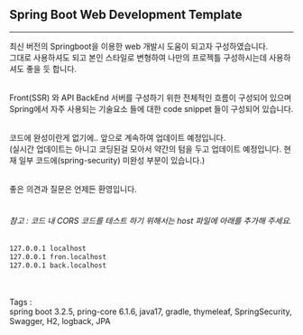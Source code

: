 ## Spring Boot Web Development Template
----
최신 버전의 Springboot을 이용한 web 개발시 도움이 되고자 구성하였습니다.<br>
그대로 사용하셔도 되고 본인 스타일로 변형하여 나만의 프로젝틀 구성하시는데 사용하셔도 좋을 듯 합니다.
<br><br>

Front(SSR) 와 API BackEnd 서버를 구성하기 위한 전체적인 흐름이 구성되어 있으며
Spring에서 자주 사용되는 기술요소 들에 대한 code snippet 들이 구성되어 있습니다.
<br><br>

코드에 완성이란게 없기에.. 앞으로 계속하여 업데이트 예정입니다.<br>
(실시간 업데이트는 아니고 코딩된걸 모아서 약간의 텀을 두고 업데이트 예정입니다. 현재 일부 코드에(spring-security) 미완성 부분이 있습니다.)
<br><br>

좋은 의견과 질문은 언제든 환영입니다.
<br><br>


<h6>참고 : 코드 내 CORS 코드를 테스트 하기 위해서는 host 파일에 아래를 추가해 주세요.</h6>

```html
127.0.0.1 localhost
127.0.0.1 fron.localhost
127.0.0.1 back.localhost
```
<br><br>
Tags : <br>
spring boot 3.2.5, pring-core 6.1.6, java17, gradle, thymeleaf, SpringSecurity, Swagger, H2, logback, JPA
